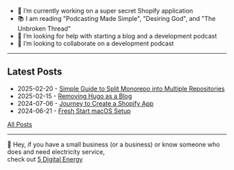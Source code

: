 - 🔭 I’m currently working on a super secret Shopify application
- 📚 I am reading "Podcasting Made Simple", "Desiring God", and "The Unbroken Thread"
- 🤔 I’m looking for help with starting a blog and a development podcast
- 👯 I’m looking to collaborate on a development podcast

---

## Latest Posts

* 2025-02-20 - [Simple Guide to Split Monorepo into Multiple Repositories](/content/posts/1740070985-split-monorepo-simple.md)
* 2025-02-15 - [Removing Hugo as a Blog](/content/posts/1739673939-removing-hugo-as-a-blog-app.md)
* 2024-07-06 - [Journey to Create a Shopify App](/content/posts/1720321560-journey-to-create-a-shopify-app.md)
* 2024-06-21 - [Fresh Start macOS Setup](/content/posts/1718983133-fresh-start-macos-setup.md)


[All Posts](/content/index.md)

---

:wave: Hey, if you have a small business (or a business) or know someone who does and need electricity service, <br>
check out [5 Digital Energy](https://5digitalenergy.referralrock.com/l/HAYDENKING74/)



<!--
**haydenk/haydenk** is a ✨ _special_ ✨ repository because its `README.md` (this file) appears on your GitHub profile.

Here are some ideas to get you started:

- 🔭 I’m currently working on ...
- 🌱 I’m currently learning ...
- 👯 I’m looking to collaborate on ...
- 🤔 I’m looking for help with ...
- 💬 Ask me about ...
- 📫 How to reach me: ...
- 😄 Pronouns: ...
- ⚡ Fun fact: ...
-->
